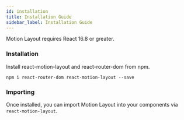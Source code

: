```yaml
---
id: installation
title: Installation Guide
sidebar_label: Installation Guide
---
```


Motion Layout requires React 16.8 or greater.

### Installation

Install react-motion-layout and react-router-dom from npm.

`npm i react-router-dom react-motion-layout --save`

### Importing

Once installed, you can import Motion Layout into your components via  `react-motion-layout`.